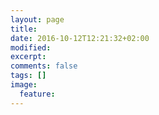 ```yaml
---
layout: page
title: 
date: 2016-10-12T12:21:32+02:00
modified:
excerpt:
comments: false
tags: []
image:
  feature:
---
```


